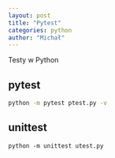 ```yaml
---
layout: post
title: "Pytest"
categories: python
author: "Michał"
---
```



Testy w Python

## pytest

```bash
python -m pytest ptest.py -v
```



## unittest

```
python -m unittest utest.py
```

